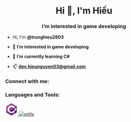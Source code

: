 <h1 align="center">Hi 👋, I'm Hiếu</h1>
<h3 align="center">I’m interested in game developing</h3>

- Hi, I'm **@trunghieu2803**

- 👀 **I’m interested in game developing**

- 🌱 **I’m currently learning C#**

- 📫 **dev.hieunguyen03@gmail.com**

<h3 align="left">Connect with me:</h3>
<p align="left">
</p>

<h3 align="left">Languages and Tools:</h3>
<p align="left"> <a href="https://www.w3schools.com/cs/" target="_blank" rel="noreferrer"> <img src="https://raw.githubusercontent.com/devicons/devicon/master/icons/csharp/csharp-original.svg" alt="csharp" width="40" height="40"/> </a> <a href="https://unity.com/" target="_blank" rel="noreferrer"> <img src="https://www.vectorlogo.zone/logos/unity3d/unity3d-icon.svg" alt="unity" width="40" height="40"/> </a> </p>
